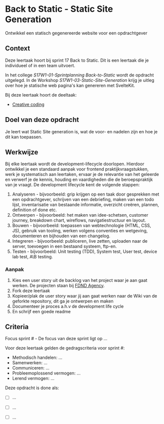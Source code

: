 
# Back to Static - Static Site Generation

Ontwikkel een statisch gegenereerde website voor een opdrachtgever

## Context

Deze leertaak hoort bij sprint 17 Back to Static. 
Dit is een leertaak die je individueel of in een team uitvoert.

In het college _S17W1-01-Sprintplanning Back-to-Static_ wordt de opdracht uitgelegd. In de Workshop _S17W1-03-Static-Site-Generation_ krijg je uitleg over hoe je statische web pagina's kan genereren met SvelteKit.

Bij deze leertaak hoort de deeltaak:
- [Creative coding](https://github.com/fdnd-task/back-to-static-creative-coding)

## Doel van deze opdracht

Je leert wat Static Site generation is, wat de voor- en nadelen zijn en hoe je dit kan toepassen. 

## Werkwijze

Bij elke leertaak wordt de development-lifecycle doorlopen. Hierdoor ontwikkel je een standaard aanpak voor frontend praktijkvraagstukken, werk je systematisch aan leertaken, ervaar je de relevantie van het geleerde en verwerf je de kennis, houding en vaardigheden die de beroepspraktijk van je vraagt.
De development lifecycle kent de volgende stappen:

1. Analyseren - bijvoorbeeld: grip krijgen op een taak door gesprekken met een opdrachtgever, schrijven van een debriefing, maken van een todo lijst, inventarisatie van bestaande informatie, overzicht creëren, plannen, definition of done etc.
2. Ontwerpen - bijvoorbeeld: het maken van idee-schetsen, customer journey, breakdown chart, wireflows, navigatiestructuur en layout.
3. Bouwen - bijvoorbeeld: toepassen van webtechnologie (HTML, CSS, JS), gebruik van tooling, werken volgens conventies en wetgeving, documenteren en bijhouden van een changelog.
4. Integreren - bijvoorbeeld: publiceren, live zetten, uploaden naar de server, toevoegen in een bestaand systeem, ftp-en.
5. Testen - bijvoorbeeld: Unit testing (TDD), System test, User test, device lab test, A\B testing.

### Aanpak

1. Kies een user story uit de backlog van het project waar je aan gaat werken. De projecten staan bij [FDND Agency](https://github.com/fdnd-agency).  
2. Fork deze leertaak
3. Kopieer/plak de user story waar jij aan gaat werken naar de Wiki van de geforkte repository, dit ga je ontwerpen en maken
4. Documenteer je proces a.h.v de development life cycle
5. En schrijf een goede readme

## Criteria

Focus sprint # - De focus van deze sprint ligt op ...

Voor deze leertaak gelden de gedragscriteria voor sprint #: 
* Methodisch handelen: ...
* Samenwerken: ...
* Communiceren: ...
* Probleemoplossend vermogen: ...
* Lerend vermogen: ...

Deze opdracht is done als:
- [ ] ...
- [ ] ...
- [ ] ...

